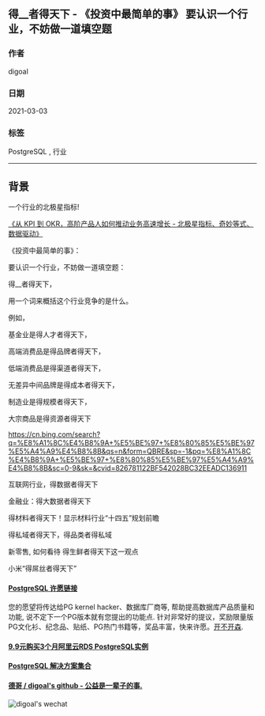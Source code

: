 ## 得__者得天下 - 《投资中最简单的事》 要认识一个行业，不妨做一道填空题   
  
### 作者  
digoal  
  
### 日期  
2021-03-03   
  
### 标签  
PostgreSQL , 行业   
  
----  
  
## 背景  
一个行业的北极星指标!  
  
[《从 KPI 到 OKR，高阶产品人如何推动业务高速增长 - 北极星指标、奇妙等式、数据驱动》](../202103/20210302_03.md)    
  
《投资中最简单的事》：  
  
要认识一个行业，不妨做一道填空题：  
  
得__者得天下，  
  
用一个词来概括这个行业竞争的是什么。  
  
例如，  
  
基金业是得人才者得天下，  
  
高端消费品是得品牌者得天下，  
  
低端消费品是得渠道者得天下，  
  
无差异中间品牌是得成本者得天下，  
  
制造业是得规模者得天下，  
  
大宗商品是得资源者得天下  
  
https://cn.bing.com/search?q=%E8%A1%8C%E4%B8%9A+%E5%BE%97+%E8%80%85%E5%BE%97%E5%A4%A9%E4%B8%8B&qs=n&form=QBRE&sp=-1&pq=%E8%A1%8C%E4%B8%9A+%E5%BE%97+%E8%80%85%E5%BE%97%E5%A4%A9%E4%B8%8B&sc=0-9&sk=&cvid=826781122BF542028BC32EEADC136911  
  
互联网行业，得数据者得天下  
  
金融业：得大数据者得天下  
  
得材料者得天下！显示材料行业“十四五”规划前瞻  
  
得私域者得天下，得品类者得私域  
  
新零售,  如何看待 得生鲜者得天下这一观点  
  
小米“得屌丝者得天下”  
  
  
#### [PostgreSQL 许愿链接](https://github.com/digoal/blog/issues/76 "269ac3d1c492e938c0191101c7238216")
您的愿望将传达给PG kernel hacker、数据库厂商等, 帮助提高数据库产品质量和功能, 说不定下一个PG版本就有您提出的功能点. 针对非常好的提议，奖励限量版PG文化衫、纪念品、贴纸、PG热门书籍等，奖品丰富，快来许愿。[开不开森](https://github.com/digoal/blog/issues/76 "269ac3d1c492e938c0191101c7238216").  
  
  
#### [9.9元购买3个月阿里云RDS PostgreSQL实例](https://www.aliyun.com/database/postgresqlactivity "57258f76c37864c6e6d23383d05714ea")
  
  
#### [PostgreSQL 解决方案集合](https://yq.aliyun.com/topic/118 "40cff096e9ed7122c512b35d8561d9c8")
  
  
#### [德哥 / digoal's github - 公益是一辈子的事.](https://github.com/digoal/blog/blob/master/README.md "22709685feb7cab07d30f30387f0a9ae")
  
  
![digoal's wechat](../pic/digoal_weixin.jpg "f7ad92eeba24523fd47a6e1a0e691b59")
  
